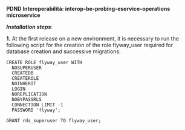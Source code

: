 **PDND Interoperabilità: interop-be-probing-eservice-operations microservice**

**_Installation steps_**:

**1.** At the first release on a new environment, it is necessary to run the following script for the creation of the role flyway_user required for database creation and successive migrations:
   
    CREATE ROLE flyway_user WITH 
	  NOSUPERUSER
	  CREATEDB
	  CREATEROLE
	  NOINHERIT
	  LOGIN
	  NOREPLICATION
	  NOBYPASSRLS
	  CONNECTION LIMIT -1
	  PASSWORD 'flyway';
   
    GRANT rds_superuser TO flyway_user;
